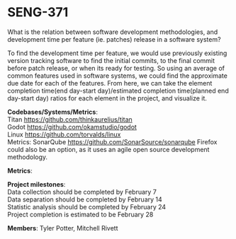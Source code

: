 # SENG-371
What is the relation between software development methodologies, and development time per feature (ie. patches) release in a software system?

To find the development time per feature, we would use previously existing version tracking software to find the initial commits, to the final commit before patch release, or when its ready for testing. So using an average of common features used in software systems, we could find the approximate due date for each of the features. From here, we can take the element completion time(end day-start day)/estimated completion time(planned end day-start day) ratios for each element in the project, and visualize it.

<b>Codebases/Systems/Metrics</b>:<br>
Titan	https://github.com/thinkaurelius/titan<br>
Godot	https://github.com/okamstudio/godot<br>
Linux	https://github.com/torvalds/linux<br>
Metrics:
SonarQube https://github.com/SonarSource/sonarqube
Firefox could also be an option, as it uses an agile open source development methodology.

<b>Metrics</b>:<br>


<b>Project milestones</b>:<br>
Data collection should be completed by February 7<br>
Data separation should be completed by February 14<br>
Statistic analysis should be completed by February 24<br>
Project completion is estimated to be February 28<br>

<b>Members</b>:
Tyler Potter,
Mitchell Rivett
